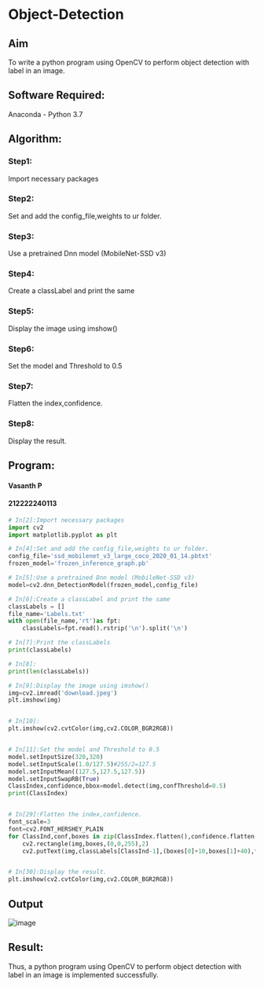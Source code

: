 # Object-Detection
## Aim
To write a python program using OpenCV to perform object detection with label in an image.
## Software Required:
Anaconda - Python 3.7
## Algorithm:
### Step1:
Import necessary packages 
### Step2:
Set and add the config_file,weights to ur folder.
### Step3:
Use a pretrained Dnn model (MobileNet-SSD v3)
### Step4:
Create a classLabel and print the same
### Step5:
Display the image using imshow()
### Step6:
Set the model and Threshold to 0.5
### Step7:
Flatten the index,confidence.
### Step8:
Display the result.
## Program:
#### Vasanth P
#### 212222240113
```python
# In[2]:Import necessary packages 
import cv2
import matplotlib.pyplot as plt

# In[4]:Set and add the config_file,weights to ur folder.
config_file='ssd_mobilenet_v3_large_coco_2020_01_14.pbtxt'
frozen_model='frozen_inference_graph.pb'

# In[5]:Use a pretrained Dnn model (MobileNet-SSD v3)
model=cv2.dnn_DetectionModel(frozen_model,config_file)

# In[6]:Create a classLabel and print the same
classLabels = []
file_name='Labels.txt'
with open(file_name,'rt')as fpt:
    classLabels=fpt.read().rstrip('\n').split('\n')

# In[7]:Print the classLabels
print(classLabels)

# In[8]:
print(len(classLabels))

# In[9]:Display the image using imshow()
img=cv2.imread('download.jpeg')
plt.imshow(img)


# In[10]:
plt.imshow(cv2.cvtColor(img,cv2.COLOR_BGR2RGB))


# In[11]:Set the model and Threshold to 0.5
model.setInputSize(320,320)
model.setInputScale(1.0/127.5)#255/2=127.5
model.setInputMean((127.5,127.5,127.5))
model.setInputSwapRB(True)
ClassIndex,confidence,bbox=model.detect(img,confThreshold=0.5)
print(ClassIndex)


# In[29]:Flatten the index,confidence.
font_scale=3
font=cv2.FONT_HERSHEY_PLAIN
for ClassInd,conf,boxes in zip(ClassIndex.flatten(),confidence.flatten(),bbox):
    cv2.rectangle(img,boxes,(0,0,255),2)
    cv2.putText(img,classLabels[ClassInd-1],(boxes[0]+10,boxes[1]+40),font,fontScale=font_scale,color=(255,0,0),thickness=1)


# In[30]:Display the result.
plt.imshow(cv2.cvtColor(img,cv2.COLOR_BGR2RGB))
```
## Output
![image](./images/image.png)

## Result:
Thus, a python program using OpenCV to perform object detection with label in an image is implemented successfully.
